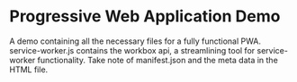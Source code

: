 # Progressive Web Application Demo

A demo containing all the necessary files for a fully functional PWA. 
service-worker.js contains the workbox api, a streamlining tool for service-worker functionality.
Take note of manifest.json and the meta data in the HTML file.
